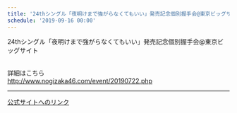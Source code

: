 ```yaml
---
title: '24thシングル「夜明けまで強がらなくてもいい」発売記念個別握手会@東京ビッグサイト'
schedule: '2019-09-16 00:00'
---
```


<div id="detailBody"> <p>  24thシングル「夜明けまで強がらなくてもいい」発売記念個別握手会@東京ビッグサイト </p> <p>  <br/>  詳細はこちら  <br/>  <a href="http://www.nogizaka46.com/event/20190722.php" target="_blank" title="http://www.nogizaka46.com/event/20190722.php">   http://www.nogizaka46.com/event/20190722.php  </a> </p></div>

---
[公式サイトへのリンク]('http://www.nogizaka46.com/schedule/2019/09/051859.php?member=mio-yakubo&category=&monthly=201909')